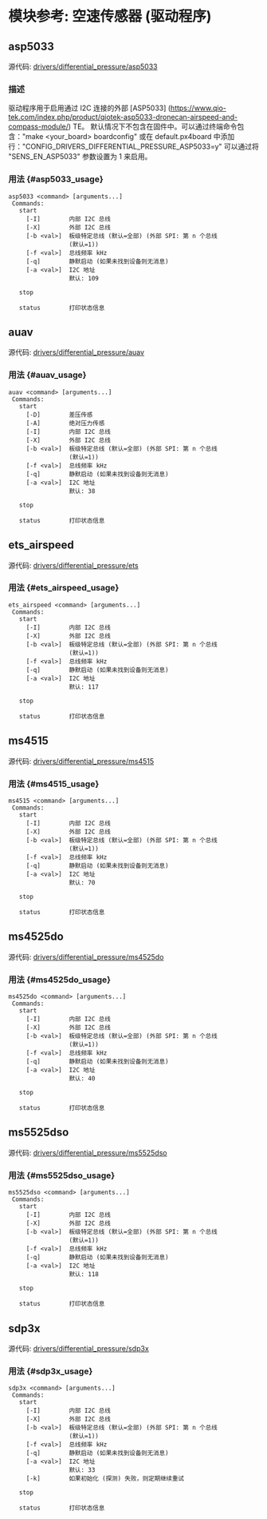 # 模块参考: 空速传感器 (驱动程序)

## asp5033

源代码: [drivers/differential_pressure/asp5033](https://github.com/PX4/PX4-Autopilot/tree/main/src/drivers/differential_pressure/asp5033)


### 描述
驱动程序用于启用通过 I2C 连接的外部 [ASP5033]
(https://www.qio-tek.com/index.php/product/qiotek-asp5033-dronecan-airspeed-and-compass-module/)
TE。
默认情况下不包含在固件中。可以通过终端命令包含："make <your_board> boardconfig"
或在 default.px4board 中添加行："CONFIG_DRIVERS_DIFFERENTIAL_PRESSURE_ASP5033=y"
可以通过将 "SENS_EN_ASP5033" 参数设置为 1 来启用。

### 用法 {#asp5033_usage}

```
asp5033 <command> [arguments...]
 Commands:
   start
     [-I]        内部 I2C 总线
     [-X]        外部 I2C 总线
     [-b <val>]  板级特定总线 (默认=全部) (外部 SPI: 第 n 个总线
                 (默认=1))
     [-f <val>]  总线频率 kHz
     [-q]        静默启动 (如果未找到设备则无消息)
     [-a <val>]  I2C 地址
                 默认: 109

   stop

   status        打印状态信息
```

## auav

源代码: [drivers/differential_pressure/auav](https://github.com/PX4/PX4-Autopilot/tree/main/src/drivers/differential_pressure/auav)

### 用法 {#auav_usage}

```
auav <command> [arguments...]
 Commands:
   start
     [-D]        差压传感
     [-A]        绝对压力传感
     [-I]        内部 I2C 总线
     [-X]        外部 I2C 总线
     [-b <val>]  板级特定总线 (默认=全部) (外部 SPI: 第 n 个总线
                 (默认=1))
     [-f <val>]  总线频率 kHz
     [-q]        静默启动 (如果未找到设备则无消息)
     [-a <val>]  I2C 地址
                 默认: 38

   stop

   status        打印状态信息
```

## ets_airspeed

源代码: [drivers/differential_pressure/ets](https://github.com/PX4/PX4-Autopilot/tree/main/src/drivers/differential_pressure/ets)

### 用法 {#ets_airspeed_usage}

```
ets_airspeed <command> [arguments...]
 Commands:
   start
     [-I]        内部 I2C 总线
     [-X]        外部 I2C 总线
     [-b <val>]  板级特定总线 (默认=全部) (外部 SPI: 第 n 个总线
                 (默认=1))
     [-f <val>]  总线频率 kHz
     [-q]        静默启动 (如果未找到设备则无消息)
     [-a <val>]  I2C 地址
                 默认: 117

   stop

   status        打印状态信息
```

## ms4515

源代码: [drivers/differential_pressure/ms4515](https://github.com/PX4/PX4-Autopilot/tree/main/src/drivers/differential_pressure/ms4515)

### 用法 {#ms4515_usage}

```
ms4515 <command> [arguments...]
 Commands:
   start
     [-I]        内部 I2C 总线
     [-X]        外部 I2C 总线
     [-b <val>]  板级特定总线 (默认=全部) (外部 SPI: 第 n 个总线
                 (默认=1))
     [-f <val>]  总线频率 kHz
     [-q]        静默启动 (如果未找到设备则无消息)
     [-a <val>]  I2C 地址
                 默认: 70

   stop

   status        打印状态信息
```

## ms4525do

源代码: [drivers/differential_pressure/ms4525do](https://github.com/PX4/PX4-Autopilot/tree/main/src/drivers/differential_pressure/ms4525do)

### 用法 {#ms4525do_usage}

```
ms4525do <command> [arguments...]
 Commands:
   start
     [-I]        内部 I2C 总线
     [-X]        外部 I2C 总线
     [-b <val>]  板级特定总线 (默认=全部) (外部 SPI: 第 n 个总线
                 (默认=1))
     [-f <val>]  总线频率 kHz
     [-q]        静默启动 (如果未找到设备则无消息)
     [-a <val>]  I2C 地址
                 默认: 40

   stop

   status        打印状态信息
```

## ms5525dso

源代码: [drivers/differential_pressure/ms5525dso](https://github.com/PX4/PX4-Autopilot/tree/main/src/drivers/differential_pressure/ms5525dso)

### 用法 {#ms5525dso_usage}

```
ms5525dso <command> [arguments...]
 Commands:
   start
     [-I]        内部 I2C 总线
     [-X]        外部 I2C 总线
     [-b <val>]  板级特定总线 (默认=全部) (外部 SPI: 第 n 个总线
                 (默认=1))
     [-f <val>]  总线频率 kHz
     [-q]        静默启动 (如果未找到设备则无消息)
     [-a <val>]  I2C 地址
                 默认: 118

   stop

   status        打印状态信息
```

## sdp3x

源代码: [drivers/differential_pressure/sdp3x](https://github.com/PX4/PX4-Autopilot/tree/main/src/drivers/differential_pressure/sdp3x)

### 用法 {#sdp3x_usage}

```
sdp3x <command> [arguments...]
 Commands:
   start
     [-I]        内部 I2C 总线
     [-X]        外部 I2C 总线
     [-b <val>]  板级特定总线 (默认=全部) (外部 SPI: 第 n 个总线
                 (默认=1))
     [-f <val>]  总线频率 kHz
     [-q]        静默启动 (如果未找到设备则无消息)
     [-a <val>]  I2C 地址
                 默认: 33
     [-k]        如果初始化 (探测) 失败，则定期继续重试

   stop

   status        打印状态信息
```